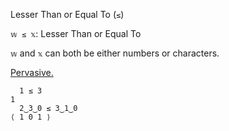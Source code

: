 Lesser Than or Equal To (`≤`)

`𝕨 ≤ 𝕩`: Lesser Than or Equal To

`𝕨` and `𝕩` can both be either numbers or characters.

[Pervasive.](https://mlochbaum.github.io/BQN/doc/arithmetic.html#pervasion)
```
  1 ≤ 3
1
  2‿3‿0 ≤ 3‿1‿0
⟨ 1 0 1 ⟩
```